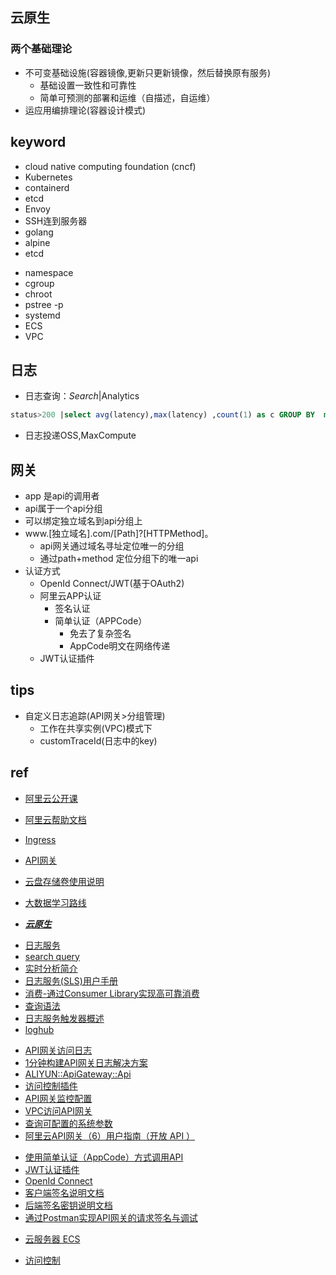## 云原生

### 两个基础理论
+ 不可变基础设施(容器镜像,更新只更新镜像，然后替换原有服务)
    - 基础设置一致性和可靠性
    - 简单可预测的部署和运维（自描述，自运维）
+ 运应用编排理论(容器设计模式)



## keyword

+ cloud native computing foundation (cncf)
+ Kubernetes
+ containerd
+ etcd
+ Envoy
+ SSH连到服务器
+ golang
+ alpine
+ etcd
<!-- liunux -->
+ namespace
+ cgroup
+ chroot
+ pstree -p
+ systemd
+ ECS
+ VPC

## 日志

+ 日志查询：$Search |$Analytics
```sql
status>200 |select avg(latency),max(latency) ,count(1) as c GROUP BY  method  ORDER BY c DESC  LIMIT 20
```
+ 日志投递OSS,MaxCompute

## 网关

+ app 是api的调用者
+ api属于一个api分组
+ 可以绑定独立域名到api分组上
+ www.[独立域名].com/[Path]?[HTTPMethod]。
    - api网关通过域名寻址定位唯一的分组
    - 通过path+method 定位分组下的唯一api
+ 认证方式
    - OpenId Connect/JWT(基于OAuth2)
    - 阿里云APP认证
        + 签名认证
        + 简单认证（APPCode）
            - 免去了复杂签名
            - AppCode明文在网络传递
    - JWT认证插件


## tips

+ 自定义日志追踪(API网关>分组管理)
    - 工作在共享实例(VPC)模式下
    - customTraceId(日志中的key)

## ref
+ [阿里云公开课](https://edu.aliyun.com/roadmap/cloudnative)
+ [阿里云帮助文档](https://help.aliyun.com/?spm=a2c4g.11186623.6.538.2d657d2cgpeamK)

+ [Ingress](https://www.jianshu.com/p/189fab1845c5)
+ [API网关](https://help.aliyun.com/document_detail/29475.html?spm=a2c4g.11186623.2.11.13487355z3WvjM)
+ [云盘存储卷使用说明](https://www.alibabacloud.com/help/zh/doc-detail/86612.htm)
+ [大数据学习路线](https://edu.aliyun.com/roadmap/bigdata)
+ [***云原生***](https://jimmysong.io/)
<!-- 日志服务 -->
+ [日志服务](https://help.aliyun.com/document_detail/63459.html)
+ [search query](https://help.aliyun.com/document_detail/29060.html?spm=a2c4g.11186623.2.15.1a796f20ZBi4W6)
+ [实时分析简介](https://help.aliyun.com/document_detail/53608.html?spm=a2c4g.11186623.2.23.18253e00uXOGpc)
+ [日志服务(SLS)用户手册](https://promotion.aliyun.com/ntms/act/logdoclist.html?spm=5176.55536.1250727.1.9690121ekqhREz&aly_as=sArNaHyCc)
+ [消费-通过Consumer Library实现高可靠消费](https://help.aliyun.com/document_detail/43841.html?spm=a2c4g.11186623.2.7.428623ffE9g9k2#section-lfd-woz-kjz)
+ [查询语法](https://help.aliyun.com/document_detail/29060.html)
+ [日志服务触发器概述](https://www.alibabacloud.com/help/zh/doc-detail/84386.htm?spm=a2c63.p38356.b99.132.247c2136NrHK0r)
+ [loghub](https://www.alibabacloud.com/help/zh/doc-detail/29088.html?spm=a2c5t.10695662.1996646101.searchclickresult.5d4be0b1xj8RBV)
<!-- 网关 -->
+ [API网关访问日志](https://help.aliyun.com/document_detail/64803.html)
+ [1分钟构建API网关日志解决方案](https://developer.aliyun.com/article/326155)
+ [ALIYUN::ApiGateway::Api](https://www.alibabacloud.com/help/zh/doc-detail/61459.htm)
+ [访问控制插件](https://help.aliyun.com/document_detail/154200.html?spm=5176.13794939.0.0.7a426d18LTqQ85)
+ [API网关监控配置](https://yq.aliyun.com/articles/69134?spm=a2c4g.11186623.2.11.739e65602QVWRO)
+ [VPC访问API网关](https://help.aliyun.com/document_detail/127226.html?spm=a2c4g.11186623.6.577.624f3d6dWxEUoQ)
+ [查询可配置的系统参数](https://help.aliyun.com/document_detail/43677.html?spm=5176.10695662.1996646101.searchclickresult.3c034526NI1yMW)
+ [阿里云API网关（6）用户指南（开放 API ）](https://www.cnblogs.com/lexiaofei/p/7212199.html)
<!-- 网关认证 -->
+ [使用简单认证（AppCode）方式调用API](https://help.aliyun.com/document_detail/115437.html?spm=a2c4g.11186623.2.22.2e27de9cOqBwSw)
+ [JWT认证插件](https://help.aliyun.com/document_detail/103228.html?spm=a2c4g.11186623.2.19.c68b33daFA9ehU)
+ [OpenId Connect](https://help.aliyun.com/document_detail/48019.html?spm=a2c4g.11186623.6.569.60071335hSXp1s)
+ [客户端签名说明文档](https://help.aliyun.com/document_detail/29475.html?spm=a2c4g.11186623.2.16.4ad854749UU3iq)
+ [后端签名密钥说明文档](https://help.aliyun.com/document_detail/29485.html?spm=a2c4g.11186623.2.11.b4d86288Du20Um)
+ [通过Postman实现API网关的请求签名与调试](https://yq.aliyun.com/articles/629830)
<!-- ESC -->
+ [云服务器 ECS](https://help.aliyun.com/document_detail/108467.html)
<!-- 访问控制 -->
+ [访问控制](https://help.aliyun.com/document_detail/28627.html?spm=a2c4g.11186623.6.544.36f31339dgHWm0)
 